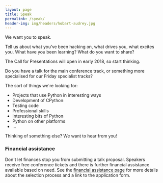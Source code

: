 ```yaml
---
layout: page
title: Speak
permalink: /speak/
header-img: img/headers/hobart-audrey.jpg
---
```


We want you to speak. 

Tell us about what you've been hacking on, what drives you, what excites you. What have you been learning? What do you want to share?

The Call for Presentations will open in early 2018, so start thinking. 

Do you have a talk for the main conference track, or something more specialised for our Friday specialist tracks?

The sort of things we're looking for: 

 * Projects that use Python in interesting ways
 * Development of CPython
 * Testing code
 * Professional skills
 * Interesting bits of Python
 * Python on other platforms
 * ...

Thinking of something else? We want to hear from you!

### Financial assistance

Don't let finances stop you from submitting a talk proposal. Speakers receive free conference tickets and there is further financial assistance available based on need. See the [financial assistance page](/assistance/) for more details about the selection process and a link to the application form.

